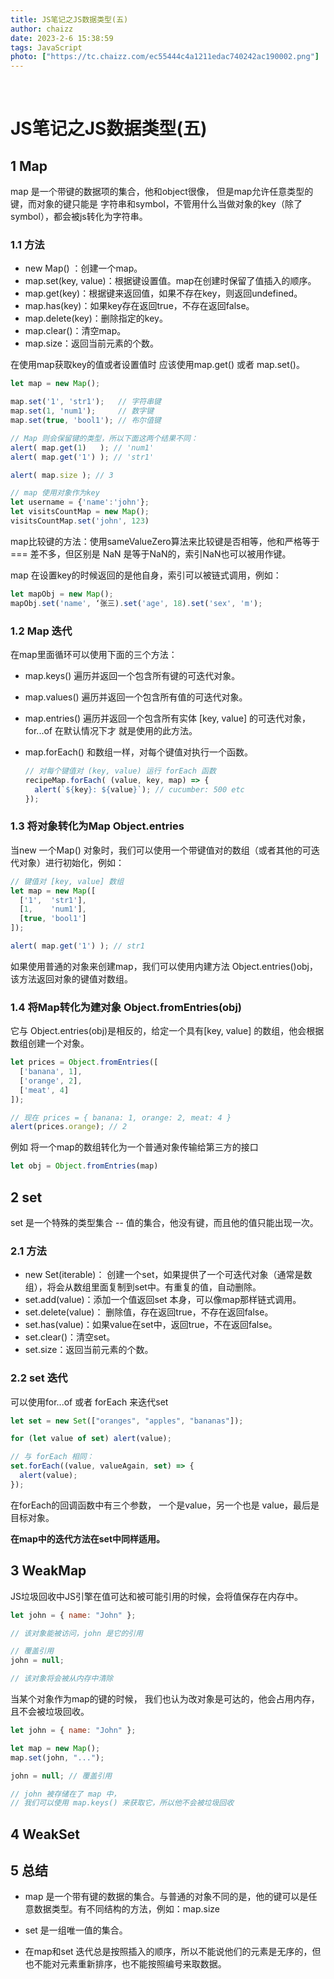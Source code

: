 ```yaml
---
title: JS笔记之JS数据类型(五)
author: chaizz
date: 2023-2-6 15:38:59
tags: JavaScript
photo: ["https://tc.chaizz.com/ec55444c4a1211edac740242ac190002.png"]
---
```


​                    

<!--more-->

# JS笔记之JS数据类型(五)

## 1 Map

map 是一个带键的数据项的集合，他和object很像， 但是map允许任意类型的键，而对象的键只能是 字符串和symbol，不管用什么当做对象的key（除了symbol），都会被js转化为字符串。

### 1.1 方法

- new Map() ：创建一个map。
- map.set(key, value)：根据键设置值。map在创建时保留了值插入的顺序。
- map.get(key)：根据键来返回值，如果不存在key，则返回undefined。
- map.has(key)：如果key存在返回true，不存在返回false。
- map.delete(key)：删除指定的key。
- map.clear()：清空map。
- map.size：返回当前元素的个数。

在使用map获取key的值或者设置值时 应该使用map.get() 或者 map.set()。

```js
let map = new Map();

map.set('1', 'str1');   // 字符串键
map.set(1, 'num1');     // 数字键
map.set(true, 'bool1'); // 布尔值键

// Map 则会保留键的类型，所以下面这两个结果不同：
alert( map.get(1)   ); // 'num1'
alert( map.get('1') ); // 'str1'

alert( map.size ); // 3

// map 使用对象作为key
let username = {'name':'john'};
let visitsCountMap = new Map();
visitsCountMap.set('john', 123)

```

map比较键的方法：使用sameValueZero算法来比较键是否相等，他和严格等于 === 差不多，但区别是 NaN 是等于NaN的，索引NaN也可以被用作键。

map 在设置key的时候返回的是他自身，索引可以被链式调用，例如：

```js
let mapObj = new Map();
mapObj.set('name', ‘张三).set('age', 18).set('sex', 'm');
```

### 1.2 Map 迭代

在map里面循环可以使用下面的三个方法：

- map.keys() 遍历并返回一个包含所有键的可迭代对象。
- map.values() 遍历并返回一个包含所有值的可迭代对象。
- map.entries() 遍历并返回一个包含所有实体 [key, value] 的可迭代对象，for...of 在默认情况下才 就是使用的此方法。
- map.forEach()  和数组一样，对每个键值对执行一个函数。

  ```js
  // 对每个键值对 (key, value) 运行 forEach 函数
  recipeMap.forEach( (value, key, map) => {
    alert(`${key}: ${value}`); // cucumber: 500 etc
  });
  ```



### 1.3 将对象转化为Map Object.entries

当new 一个Map() 对象时，我们可以使用一个带键值对的数组（或者其他的可迭代对象）进行初始化，例如：

```js
// 键值对 [key, value] 数组
let map = new Map([
  ['1',  'str1'],
  [1,    'num1'],
  [true, 'bool1']
]);

alert( map.get('1') ); // str1
```

如果使用普通的对象来创建map，我们可以使用内建方法 Object.entries()obj，该方法返回对象的键值对数组。



### 1.4 将Map转化为建对象 Object.fromEntries(obj)

它与 Object.entries(obj)是相反的，给定一个具有[key, value] 的数组，他会根据数组创建一个对象。

```js
let prices = Object.fromEntries([
  ['banana', 1],
  ['orange', 2],
  ['meat', 4]
]);

// 现在 prices = { banana: 1, orange: 2, meat: 4 }
alert(prices.orange); // 2
```

例如 将一个map的数组转化为一个普通对象传输给第三方的接口

```js
let obj = Object.fromEntries(map)
```

## 2 set 

set 是一个特殊的类型集合 -- 值的集合，他没有键，而且他的值只能出现一次。

### 2.1 方法

- new Set(iterable)：  创建一个set，如果提供了一个可迭代对象（通常是数组），将会从数组里面复制到set中。有重复的值，自动删除。
- set.add(value)：添加一个值返回set 本身，可以像map那样链式调用。
- set.delete(value)： 删除值，存在返回true，不存在返回false。
- set.has(value)：如果value在set中，返回true，不在返回false。
- set.clear()：清空set。
- set.size：返回当前元素的个数。

### 2.2 set 迭代

可以使用for...of 或者 forEach 来迭代set

```js
let set = new Set(["oranges", "apples", "bananas"]);

for (let value of set) alert(value);

// 与 forEach 相同：
set.forEach((value, valueAgain, set) => {
  alert(value);
});
```

在forEach的回调函数中有三个参数， 一个是value，另一个也是 value，最后是目标对象。

**在map中的迭代方法在set中同样适用。**



## 3 WeakMap 

JS垃圾回收中JS引擎在值可达和被可能引用的时候，会将值保存在内存中。

```js
let john = { name: "John" };

// 该对象能被访问，john 是它的引用

// 覆盖引用
john = null;

// 该对象将会被从内存中清除
```

当某个对象作为map的键的时候， 我们也认为改对象是可达的，他会占用内存，且不会被垃圾回收。

```js
let john = { name: "John" };

let map = new Map();
map.set(john, "...");

john = null; // 覆盖引用

// john 被存储在了 map 中，
// 我们可以使用 map.keys() 来获取它，所以他不会被垃圾回收
```

## 4 WeakSet



## 5 总结

- map 是一个带有键的数据的集合。与普通的对象不同的是，他的键可以是任意数据类型。有不同结构的方法，例如：map.size

- set 是一组唯一值的集合。

- 在map和set 迭代总是按照插入的顺序，所以不能说他们的元素是无序的，但也不能对元素重新排序，也不能按照编号来取数据。
